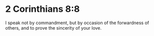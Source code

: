 # 2 Corinthians 8:8

I speak not by commandment, but by occasion of the forwardness of others, and to prove the sincerity of your love.